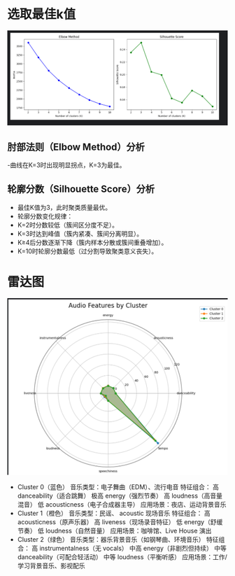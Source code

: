 # 选取最佳k值
![示例图片1](最佳k值.png)
## 肘部法则（Elbow Method）分析 
-曲线在K=3时出现明显拐点，K=3为最佳。
## 轮廓分数（Silhouette Score）分析
- 最佳K值为3，此时聚类质量最优。
- 轮廓分数变化规律：
- K=2时分数较低（簇间区分度不足）。
- K=3时达到峰值（簇内紧凑、簇间分离明显）。
- K≥4后分数逐渐下降（簇内样本分散或簇间重叠增加）。
- K=10时轮廓分数最低（过分割导致聚类意义丧失）。
# 雷达图
![示例图片1](雷达图.png)
- Cluster 0（蓝色）
音乐类型：电子舞曲（EDM）、流行电音
特征组合：
高 danceability（适合跳舞）
极高 energy（强烈节奏）
高 loudness（高音量混音）
低 acousticness（电子合成器主导）
应用场景：夜店、运动背景音乐
- Cluster 1（橙色）
音乐类型：民谣、 acoustic 现场音乐
特征组合：
高 acousticness（原声乐器）
高 liveness（现场录音特征）
低 energy（舒缓节奏）
低 loudness（自然音量）
应用场景：咖啡馆、Live House 演出
- Cluster 2（绿色）
音乐类型：器乐背景音乐（如钢琴曲、环境音乐）
特征组合：
高 instrumentalness（无 vocals）
中高 energy（非剧烈但持续）
中等 danceability（可配合轻活动）
中等 loudness（平衡听感）
应用场景：工作/学习背景音乐、影视配乐
